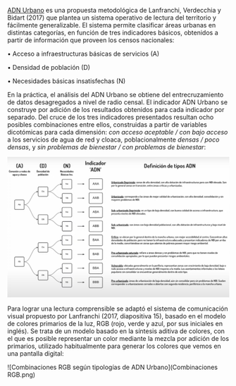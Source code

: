 [ADN Urbano](https://www.cippec.org/wp-content/uploads/2017/01/183-DPP-PC2c-Urbano-del-AGBA2c-Gabriel-Lanfranchi2c-Enero-2017.pdf) es una propuesta metodológica de Lanfranchi, Verdecchia y Bidart (2017) que plantea un sistema operativo de lectura del territorio y fácilmente generalizable. El sistema permite clasificar áreas urbanas en distintas categorías, en función de tres indicadores básicos, obtenidos a partir de información que proveen los censos nacionales: 

• Acceso a infraestructuras básicas de servicios (A)

• Densidad de población (D)

• Necesidades básicas insatisfechas (N)

En la práctica, el análisis del ADN Urbano se obtiene del entrecruzamiento de datos desagregados a nivel de radio censal. El indicador ADN Urbano se construye por adición de los resultados obtenidos para cada indicador por separado. Del cruce de los tres indicadores presentados resultan ocho posibles combinaciones entre ellos, construidas a partir de variables dicotómicas para cada dimensión: _con acceso aceptable / con bajo acceso_ a los servicios de agua de red y cloaca, poblacionalmente _densas / poco densas_, y _sin problemas de bienestar / con problemas de bienestar_:

![Tipologías ADN Urbano](Tipologias.png)

Para lograr una lectura comprensible se adaptó el sistema de comunicación visual propuesto por Lanfranchi (2017, diapositiva 15), basado en el modelo de colores primarios de la luz, RGB (rojo, verde y azul, por sus iniciales en inglés). Se trata de un modelo basado en la síntesis aditiva de colores, con el que es posible representar un color mediante la mezcla por adición de los primarios, utilizado habitualmente para generar los colores que vemos en una pantalla digital: 

![Combinaciones RGB según tipologías de ADN Urbano](Combinaciones RGB.png)
